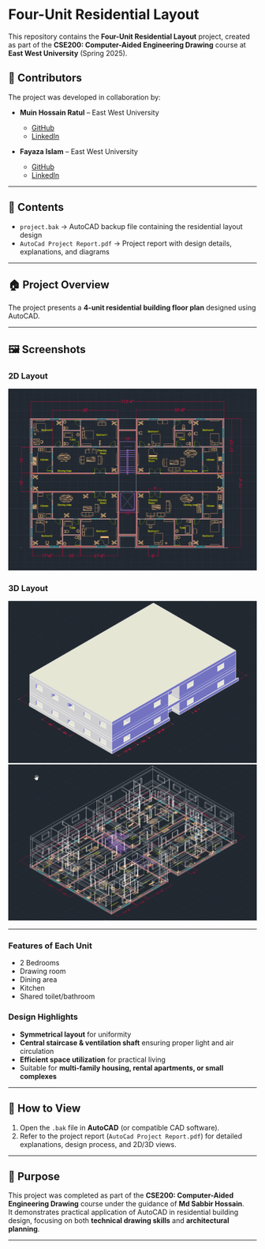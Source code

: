 # Four-Unit Residential Layout

This repository contains the **Four-Unit Residential Layout** project, created as part of the **CSE200: Computer-Aided Engineering Drawing** course at **East West University** (Spring 2025).  

## 👥 Contributors

The project was developed in collaboration by:
- **Muin Hossain Ratul** – East West University  
  - [GitHub](https://github.com/MuinRatul)  
  - [LinkedIn](https://www.linkedin.com/in/mh-ratul-5201792a9/)  

- **Fayaza Islam** – East West University  
  - [GitHub]()  
  - [LinkedIn](https://www.linkedin.com/in/fayaza-islam-365177371/)  

---

## 📂 Contents
- `project.bak` → AutoCAD backup file containing the residential layout design  
- `AutoCad Project Report.pdf` → Project report with design details, explanations, and diagrams  

---

## 🏠 Project Overview
The project presents a **4-unit residential building floor plan** designed using AutoCAD.  

---

## 🖼️ Screenshots

### 2D Layout
![2D Layout](images/layout-2d.png)

### 3D Layout
![3D Layout](images/layout-3d.png)
![3D Layout](images/layout-3d2.png)

---

### Features of Each Unit
- 2 Bedrooms  
- Drawing room  
- Dining area  
- Kitchen  
- Shared toilet/bathroom  

### Design Highlights
- **Symmetrical layout** for uniformity  
- **Central staircase & ventilation shaft** ensuring proper light and air circulation  
- **Efficient space utilization** for practical living  
- Suitable for **multi-family housing, rental apartments, or small complexes**  

---

## 🔧 How to View
1. Open the `.bak` file in **AutoCAD** (or compatible CAD software).  
2. Refer to the project report (`AutoCad Project Report.pdf`) for detailed explanations, design process, and 2D/3D views.  

---

## 🎯 Purpose
This project was completed as part of the **CSE200: Computer-Aided Engineering Drawing** course under the guidance of **Md Sabbir Hossain**.  
It demonstrates practical application of AutoCAD in residential building design, focusing on both **technical drawing skills** and **architectural planning**.  

---



